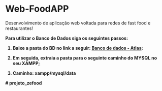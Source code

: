 # Web-FoodAPP
Desenvolvimento de aplicação web voltada para redes de fast food e restaurantes!

<html>

<b>Para utilizar o Banco de Dados siga os seguintes passos:

1. Baixe a pasta do BD no link a seguir: <a href="https://www.mediafire.com/folder/wj7e5yeiv0v4b/atlas">Banco de dados - Atlas</a>:

2. Em seguida, extraia a pasta para o seguinte caminho do MYSQL no seu XAMPP;

3. Caminho: xampp/mysql/data

</html>
#   p r o j e t o _ z e f o o d  
 